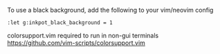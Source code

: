 To use a black background, add the following to your vim/neovim config

```vim
:let g:inkpot_black_background = 1
```

colorsupport.vim required to run in non-gui terminals
https://github.com/vim-scripts/colorsupport.vim
